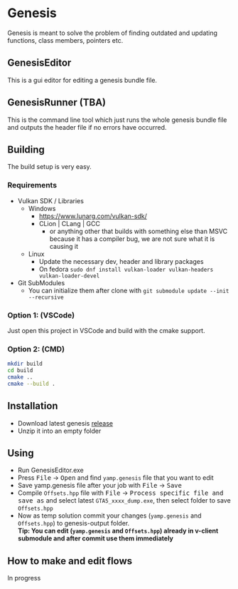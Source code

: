 # Genesis

Genesis is meant to solve the problem of finding outdated and updating functions, class members, pointers etc.

## GenesisEditor

This is a gui editor for editing a genesis bundle file.

## GenesisRunner (TBA)

This is the command line tool which just runs the whole genesis bundle file and outputs the header file if no errors have occurred.

## Building

The build setup is very easy.

### Requirements
- Vulkan SDK / Libraries
  - Windows
    - https://www.lunarg.com/vulkan-sdk/
    - CLion | CLang | GCC
      - or anything other that builds with something else than MSVC because it has a compiler bug, we are not sure what it is causing it
  - Linux
    - Update the necessary dev, header and library packages
    - On fedora `sudo dnf install vulkan-loader vulkan-headers vulkan-loader-devel`
- Git SubModules
  - You can initialize them after clone with `git submodule update --init --recursive`

### Option 1: (VSCode)

Just open this project in VSCode and build with the cmake support.

### Option 2: (CMD)

```bash
mkdir build
cd build
cmake ..
cmake --build .
```

## Installation

* Download latest genesis [release](https://github.com/yamp-project/genesis/releases/latest)
* Unzip it into an empty folder

## Using

* Run GenesisEditor.exe
* Press <kbd>File</kbd> -> <kbd>Open</kbd> and find `yamp.genesis` file that you want to edit
* Save yamp.genesis file after your job with <kbd>File</kbd> -> <kbd>Save</kbd>
* Compile `Offsets.hpp` file with <kbd>File</kbd> -> <kbd>Process specific file and save as</kbd> and select latest `GTA5_xxxx_dump.exe`, then select folder to save `Offsets.hpp`
* Now as temp solution commit your changes (`yamp.genesis` and `Offsets.hpp`) to genesis-output folder.<br>
**Tip: You can edit (`yamp.genesis` and `Offsets.hpp`) already in v-client submodule and after commit use them immediately**

## How to make and edit flows
In progress
